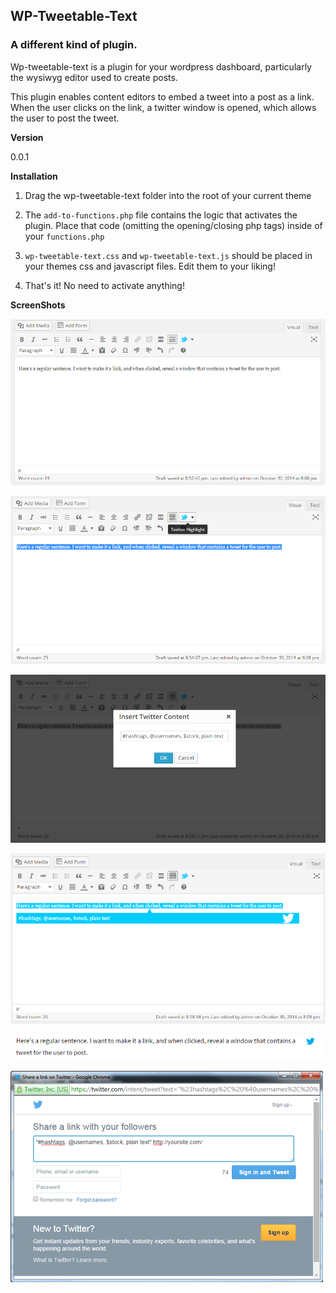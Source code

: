 ## WP-Tweetable-Text

### A different kind of plugin.

Wp-tweetable-text is a plugin for your wordpress dashboard, particularly the wysiwyg editor used to create posts.

This plugin enables content editors to embed a tweet into a post as a link. When the user clicks on the link, a twitter window is opened, which allows the user to post the tweet.

**Version**

0.0.1

**Installation**

1. Drag the wp-tweetable-text folder into the root of your current theme

2. The ``add-to-functions.php`` file contains the logic that activates the plugin. Place that code (omitting the opening/closing php tags) inside of your ``functions.php``

3. ``wp-tweetable-text.css`` and ``wp-tweetable-text.js`` should be placed in your themes css and javascript files. Edit them to your liking!

4. That's it! No need to activate anything!

**ScreenShots**

![wysiwyg with plugin enabled](screenshot1.png)

![using the plugin](screenshot2.png)

![using the plugin 2](screenshot3.png)

![using the plugin 3](screenshot4.png)

![previewing the plugin output](screenshot5.png)

![the resulting tweet window](screenshot6.png)